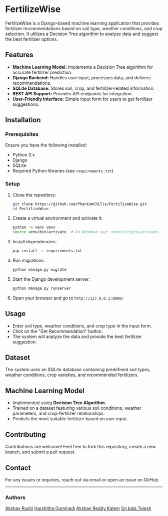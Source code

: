  # FertilizeWise

FertilizeWise is a Django-based machine learning application that provides fertilizer recommendations based on soil type, weather conditions, and crop selection. It utilizes a Decision Tree algorithm to analyze data and suggest the best fertilizer options.

## Features
- **Machine Learning Model:** Implements a Decision Tree algorithm for accurate fertilizer prediction.
- **Django Backend:** Handles user input, processes data, and delivers recommendations.
- **SQLite Database:** Stores soil, crop, and fertilizer-related information.
- **REST API Support:** Provides API endpoints for integration.
- **User-Friendly Interface:** Simple input form for users to get fertilizer suggestions.

## Installation

### Prerequisites
Ensure you have the following installed:
- Python 3.x
- Django
- SQLite
- Required Python libraries (see `requirements.txt`)

### Setup
1. Clone the repository:
   ```bash
   git clone https://github.com/PhantomChillz/FertilizeWise.git
   cd FertilizeWise
   ```
2. Create a virtual environment and activate it:
   ```bash
   python -m venv venv
   source venv/bin/activate  # On Windows use: venv\Scripts\activate
   ```
3. Install dependencies:
   ```bash
   pip install -r requirements.txt
   ```
4. Run migrations:
   ```bash
   python manage.py migrate
   ```
5. Start the Django development server:
   ```bash
   python manage.py runserver
   ```
6. Open your browser and go to `http://127.0.0.1:8000/`

## Usage
- Enter soil type, weather conditions, and crop type in the input form.
- Click on the "Get Recommendation" button.
- The system will analyze the data and provide the best fertilizer suggestion.

## Dataset
The system uses an SQLite database containing predefined soil types, weather conditions, crop varieties, and recommended fertilizers.

## Machine Learning Model
- Implemented using **Decision Tree Algorithm**.
- Trained on a dataset featuring various soil conditions, weather parameters, and crop-fertilizer relationships.
- Predicts the most suitable fertilizer based on user input.

## Contributing
Contributions are welcome! Feel free to fork this repository, create a new branch, and submit a pull request.

## Contact
For any issues or inquiries, reach out via email or open an issue on GitHub.

---
### Authors
[Akshay Rushi](https://github.com/PhantomChillz)
[Harshitha Gummadi](https://github.com/Harshitha9407)
[Akshay Reddy Kalem](https://github.com/A-R-K-7)
[Sri bala Tejesh](https://github.com/SRIBALATEJESH)
